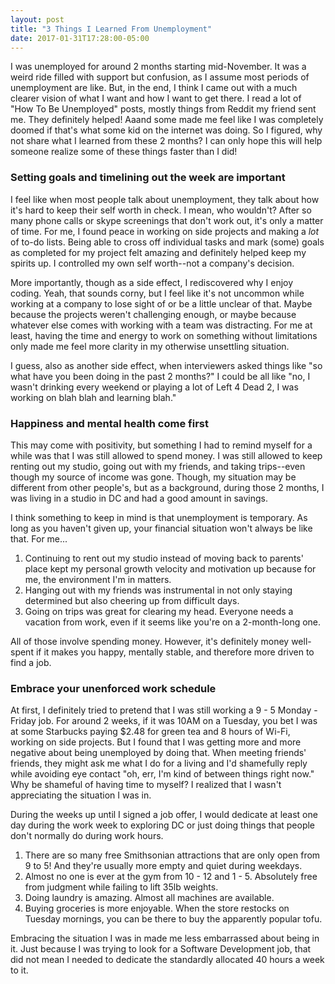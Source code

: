 ```yaml
---
layout: post
title: "3 Things I Learned From Unemployment"
date: 2017-01-31T17:28:00-05:00
---
```

I was unemployed for around 2 months starting mid-November. It was a weird ride filled with support but confusion, as I assume most periods of unemployment are like. But, in the end, I think I came out with a much clearer vision of what I want and how I want to get there. I read a lot of "How To Be Unemployed" posts, mostly things from Reddit my friend sent me. They definitely helped! Aaand some made me feel like I was completely doomed if that's what some kid on the internet was doing. So I figured, why not share what I learned from these 2 months? I can only hope this will help someone realize some of these things faster than I did!

### Setting goals and timelining out the week are important

I feel like when most people talk about unemployment, they talk about how it's hard to keep their self worth in check. I mean, who wouldn't? After so many phone calls or skype screenings that don't work out, it's only a matter of time. For me, I found peace in working on side projects and making a *lot* of to-do lists. Being able to cross off individual tasks and mark (some) goals as completed for my project felt amazing and definitely helped keep my spirits up. I controlled my own self worth--not a company's decision.

More importantly, though as a side effect, I rediscovered why I enjoy coding. Yeah, that sounds corny, but I feel like it's not uncommon while working at a company to lose sight of or be a little unclear of that. Maybe because the projects weren't challenging enough, or maybe because whatever else comes with working with a team was distracting. For me at least, having the time and energy to work on something without limitations only made me feel more clarity in my otherwise unsettling situation. 

I guess, also as another side effect, when interviewers asked things like "so what have you been doing in the past 2 months?" I could be all like "no, I wasn't drinking every weekend or playing a lot of Left 4 Dead 2, I was working on blah blah and learning blah." 

### Happiness and mental health come first

This may come with positivity, but something I had to remind myself for a while was that I was still allowed to spend money. I was still allowed to keep renting out my studio, going out with my friends, and taking trips--even though my source of income was gone. Though, my situation may be different from other people's, but as a background, during those 2 months, I was living in a studio in DC and had a good amount in savings.

I think something to keep in mind is that unemployment is temporary. As long as you haven't given up, your financial situation won't always be like that. For me...

1. Continuing to rent out my studio instead of moving back to parents' place kept my personal growth velocity and motivation up because for me, the environment I'm in matters. 
2. Hanging out with my friends was instrumental in not only staying determined but also cheering up from difficult days. 
3. Going on trips was great for clearing my head. Everyone needs a vacation from work, even if it seems like you're on a 2-month-long one.

All of those involve spending money. However, it's definitely money well-spent if it makes you happy, mentally stable, and therefore more driven to find a job.

### Embrace your unenforced work schedule

At first, I definitely tried to pretend that I was still working a 9 - 5 Monday - Friday job. For around 2 weeks, if it was 10AM on a Tuesday, you bet I was at some Starbucks paying $2.48 for green tea and 8 hours of Wi-Fi, working on side projects. But I found that I was getting more and more negative about being unemployed by doing that. When meeting friends' friends, they might ask me what I do for a living and I'd shamefully reply while avoiding eye contact "oh, err, I'm kind of between things right now." Why be shameful of having time to myself? I realized that I wasn't appreciating the situation I was in. 

During the weeks up until I signed a job offer, I would dedicate at least one day during the work week to exploring DC or just doing things that people don't normally do during work hours.

1. There are so many free Smithsonian attractions that are only open from 9 to 5! And they're usually more empty and quiet during weekdays.
2. Almost no one is ever at the gym from 10 - 12 and 1 - 5. Absolutely free from judgment while failing to lift 35lb weights.
3. Doing laundry is amazing. Almost all machines are available.
4. Buying groceries is more enjoyable. When the store restocks on Tuesday mornings, you can be there to buy the apparently popular tofu. 

Embracing the situation I was in made me less embarrassed about being in it. Just because I was trying to look for a Software Development job, that did not mean I needed to dedicate the standardly allocated 40 hours a week to it. 

